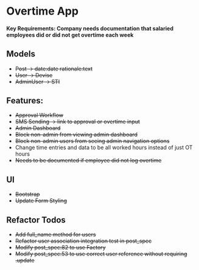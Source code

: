 # Overtime App

#### Key Requirements: Company needs documentation that salaried employees did or did not get overtime each week

## Models
- ~~Post -> date:date rationale:text~~
- ~~User -> Devise~~
- ~~AdminUser -> STI~~

## Features:
- ~~Approval Workflow~~
- ~~SMS Sending -> link to approval or overtime input~~
- ~~Admin Dashboard~~
- ~~Block non-admin from viewing admin dashboard~~
- ~~Block non-admin users from seeing admin navigation options~~
- Change time entries and data to be all worked hours instead of just OT hours
- ~~Needs to be documented if employee did not log overtime~~

## UI
- ~~Bootstrap~~
- ~~Update Form Styling~~

## Refactor Todos
- ~~Add full_name method for users~~
- ~~Refactor user association integration test in post_spec~~
- ~~Modify post_spec:82 to use Factory~~
- ~~Modify post_spec:53 to use correct user reference without requiring .update~~
